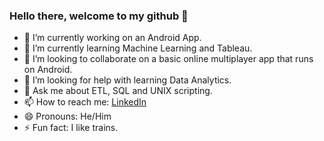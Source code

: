 ### Hello there, welcome to my github 👋

- 🔭 I’m currently working on an Android App.
- 🌱 I’m currently learning Machine Learning and Tableau.
- 👯 I’m looking to collaborate on a basic online multiplayer app that runs on Android.
- 🤔 I’m looking for help with learning Data Analytics.
- 💬 Ask me about ETL, SQL and UNIX scripting.
- 📫 How to reach me: [LinkedIn](https://www.linkedin.com/in/moulikde/)
- 😄 Pronouns: He/Him
- ⚡ Fun fact: I like trains.
